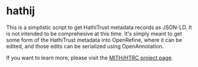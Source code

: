# hathij

This is a simplistic script to get HathiTrust metadata records as JSON-LD.
It is not intended to be comprehesive at this time. It's simply meant to 
get some form of the HathiTrust metadata into OpenRefine, where it can be
edited, and those edits can be serialized using OpenAnnotation.

If you want to learn more, please visit the 
[MITH/HTRC project page](http://mith.umd.edu/tag/htrc/).

